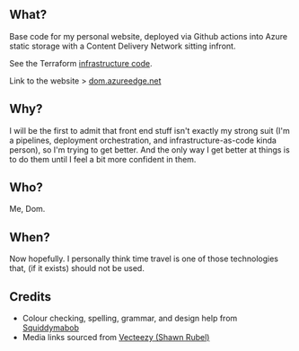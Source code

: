 ## What?
Base code for my personal website, deployed via Github actions into Azure static storage with a Content Delivery Network sitting infront.

See the Terraform [infrastructure code](https://github.com/domroutley/website-infrastructure).

Link to the website > [dom.azureedge.net](https://dom.azureedge.net)

## Why?
I will be the first to admit that front end stuff isn't exactly my strong suit (I'm a pipelines, deployment orchestration, and infrastructure-as-code kinda person), so I'm trying to get better. And the only way I get better at things is to do them until I feel a bit more confident in them.

## Who?
Me, Dom.

## When?
Now hopefully. I personally think time travel is one of those technologies that, (if it exists) should not be used.

## Credits
- Colour checking, spelling, grammar, and design help from [Squiddymabob](https://github.com/Squiddymabob)
- Media links sourced from [Vecteezy (Shawn Rubel)](https://www.vecteezy.com/members/shawn)
